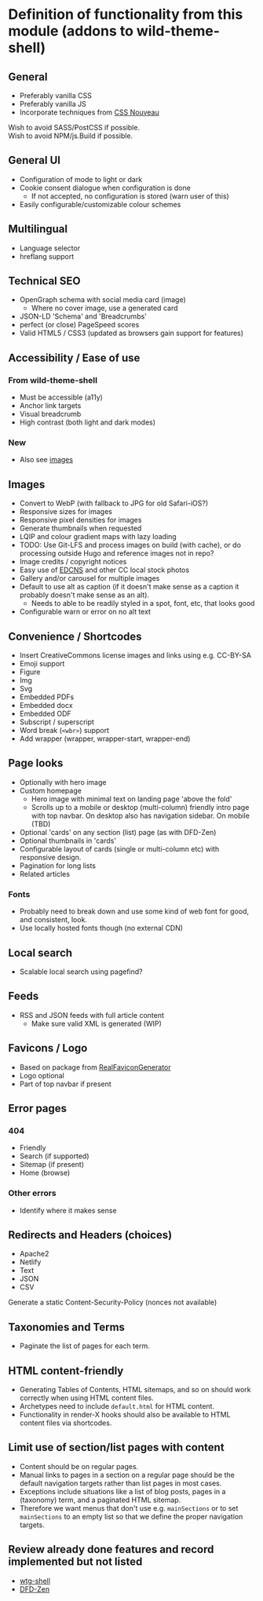 # Definition of functionality from this module (addons to wild-theme-shell)

## General

* Preferably vanilla CSS
* Preferably vanilla JS
* Incorporate techniques from [CSS Nouveau](https://www.spicyweb.dev/building-courseware-i-understand/)

Wish to avoid SASS/PostCSS if possible.  
Wish to avoid NPM/js.Build if possible.

## General UI

* Configuration of mode to light or dark
* Cookie consent dialogue when configuration is done
	* If not accepted, no configuration is stored (warn user of this)
* Easily configurable/customizable colour schemes

## Multilingual

* Language selector
* hreflang support

## Technical SEO

* OpenGraph schema with social media card (image)
	* Where no cover image, use a generated card
* JSON-LD 'Schema' and 'Breadcrumbs'
* perfect (or close) PageSpeed scores
* Valid HTML5 / CSS3 (updated as browsers gain support for features)

## Accessibility / Ease of use

### From wild-theme-shell

* Must be accessible (a11y)
* Anchor link targets
* Visual breadcrumb
* High contrast (both light and dark modes)

### New

* Also see [images](#images)

## Images

* Convert to WebP (with fallback to JPG for old Safari-iOS?)
* Responsive sizes for images
* Responsive pixel densities for images
* Generate thumbnails when requested
* LQIP and colour gradient maps with lazy loading
* TODO: Use Git-LFS and process images on build (with cache),
or do processing outside Hugo and reference images not in repo?
* Image credits / copyright notices
* Easy use of [EDCNS](https://edcns.ca) and other CC local stock photos
* Gallery and/or carousel for multiple images
* Default to use alt as caption (if it doesn't make sense as a
caption it probably doesn't make sense as an alt).
	* Needs to able to be readily styled in a spot, font, etc, that looks good
* Configurable warn or error on no alt text

## Convenience / Shortcodes

* Insert CreativeCommons license images and links using e.g. CC-BY-SA
* Emoji support
* Figure
* Img
* Svg
* Embedded PDFs
* Embedded docx
* Embedded ODF
* Subscript / superscript
* Word break (`<wbr>`) support
* Add wrapper (wrapper, wrapper-start, wrapper-end)

## Page looks

* Optionally with hero image
* Custom homepage
	* Hero image with minimal text on landing page 'above the fold'
	* Scrolls up to a mobile or desktop (multi-column) friendly intro page with
	top navbar. On desktop also has navigation sidebar. On mobile (TBD)
* Optional 'cards' on any section (list) page (as with DFD-Zen)
* Optional thumbnails in 'cards'
* Configurable layout of cards (single or multi-column etc) with responsive
design.
* Pagination for long lists
* Related articles

### Fonts

* Probably need to break down and use some kind of web font for good, and
consistent, look.
* Use locally hosted fonts though (no external CDN)

## Local search

* Scalable local search using pagefind?

## Feeds

* RSS and JSON feeds with full article content
	* Make sure valid XML is generated (WIP)

## Favicons / Logo

* Based on package from [RealFaviconGenerator](https://realfavicongenerator.net/)
* Logo optional
* Part of top navbar if present

## Error pages

### 404

* Friendly
* Search (if supported)
* Sitemap (if present)
* Home (browse)

### Other errors

* Identify where it makes sense

## Redirects and Headers (choices)

* Apache2
* Netlify
* Text
* JSON
* CSV

Generate a static Content-Security-Policy (nonces not available)

## Taxonomies and Terms

* Paginate the list of pages for each term.

## HTML content-friendly

* Generating Tables of Contents, HTML sitemaps, and so on should work
correctly when using HTML content files.
* Archetypes need to include `default.html` for HTML content.
* Functionality in render-X hooks should also be available to HTML content
files via shortcodes.

## Limit use of section/list pages with content

* Content should be on regular pages.
* Manual links to pages in a section on a regular page should be the default
navigation targets rather than list pages in most cases.
* Exceptions include situations like a list of blog posts, pages in a
(taxonomy) term, and a paginated HTML sitemap.
* Therefore we want menus that don't use e.g. `mainSections` or to set
`mainSections` to an empty list so that we define the proper navigation
targets.

## Review already done features and record implemented but not listed

* [wtg-shell](https://www.wtg-demos.ca/)
* [DFD-Zen](https://www.zen-theme-hugo-wtg.wtg-demos.ca/)
